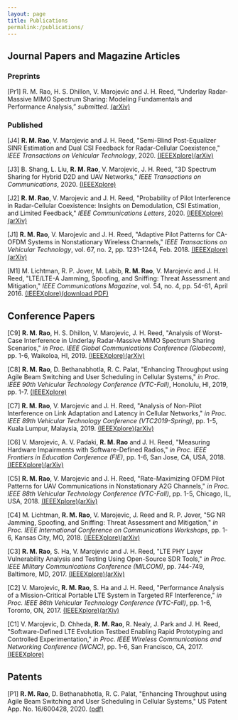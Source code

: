 ```yaml
---
layout: page
title: Publications
permalink:/publications/
---
```


## Journal Papers and Magazine Articles
### Preprints
[Pr1] R. M. Rao, H. S. Dhillon, V. Marojevic and J. H. Reed, “Underlay Radar-Massive MIMO Spectrum Sharing: Modeling Fundamentals and Performance Analysis,” *submitted*. <a href="https://arxiv.org/pdf/2008.02100.pdf">(arXiv)</a>

### Published
[J4] **R. M. Rao**, V. Marojevic and J. H. Reed, "Semi-Blind Post-Equalizer SINR Estimation and Dual CSI Feedback for Radar-Cellular Coexistence," *IEEE Transactions on Vehicular Technology*, 2020. <a href="https://ieeexplore.ieee.org/document/9115897">(IEEEXplore)</a><a href="https://arxiv.org/pdf/2006.01327.pdf">(arXiv)</a>

[J3] B. Shang, L. Liu, **R. M. Rao**, V. Marojevic, J. H. Reed, "3D Spectrum Sharing for Hybrid D2D and UAV Networks," *IEEE Transactions on Communications*, 2020. <a href="https://ieeexplore.ieee.org/document/9102315">(IEEEXplore)</a>

[J2] **R. M. Rao**, V. Marojevic and J. H. Reed, "Probability of Pilot Interference in Radar-Cellular Coexistence: Insights on Demodulation, CSI Estimation, and Limited Feedback," *IEEE Communications Letters*, 2020. <a href="https://ieeexplore.ieee.org/document/9082626">(IEEEXplore)</a><a href="https://arxiv.org/pdf/2005.00122.pdf">(arXiv)</a>

[J1] **R. M. Rao**, V. Marojevic and J. H. Reed, "Adaptive Pilot Patterns for CA-OFDM Systems in Nonstationary Wireless Channels," *IEEE Transactions on Vehicular Technology*, vol. 67, no. 2, pp. 1231-1244, Feb. 2018. <a href="https://ieeexplore.ieee.org/abstract/document/8031997">(IEEEXplore)</a><a href="https://arxiv.org/pdf/1709.03176">(arXiv)</a>

[M1] M. Lichtman, R. P. Jover, M. Labib, **R. M. Rao**, V. Marojevic and J. H. Reed, "LTE/LTE-A Jamming, Spoofing, and Sniffing: Threat Assessment and Mitigation," *IEEE Communications Magazine*, vol. 54, no. 4, pp. 54-61, April 2016. <a href="https://ieeexplore.ieee.org/abstract/document/7452266">(IEEEXplore)</a><a href="http://rogerpiquerasjover.net/LTE_Jamming_Magazine_Paper_final.pdf">(download PDF)</a>

## Conference Papers
[C9] **R. M. Rao**, H. S. Dhillon, V. Marojevic, J. H. Reed, "Analysis of Worst-Case Interference in Underlay Radar-Massive MIMO Spectrum Sharing Scenarios," *in Proc. IEEE Global Communications Conference (Globecom)*, pp. 1-6, Waikoloa, HI, 2019. <a href="https://ieeexplore.ieee.org/document/9013615">(IEEEXplore)</a><a href="https://arxiv.org/pdf/1907.09536.pdf">(arXiv)</a>

[C8] **R. M. Rao**, D. Bethanabhotla, R. C. Palat, "Enhancing Throughput using Agile Beam Switching and User Scheduling in Cellular Systems," *in Proc. IEEE 90th Vehicular Technology Conference (VTC-Fall)*, Honolulu, HI, 2019, pp. 1-7. <a href="https://ieeexplore.ieee.org/document/8891428">(IEEEXplore)</a>

[C7] **R. M. Rao**, V. Marojevic and J. H. Reed, "Analysis of Non-Pilot Interference on Link Adaptation and Latency in Cellular Networks," *in Proc. IEEE 89th Vehicular Technology Conference (VTC2019-Spring)*,  pp. 1-5, Kuala Lumpur, Malaysia, 2019. <a href="https://ieeexplore.ieee.org/abstract/document/8746307">(IEEEXplore)</a><a href="https://arxiv.org/pdf/1901.02574.pdf">(arXiv)</a>

[C6] V. Marojevic, A. V. Padaki, **R. M. Rao** and J. H. Reed, "Measuring Hardware Impairments with Software-Defined Radios," *in Proc. IEEE Frontiers in Education Conference (FIE)*, pp. 1-6, San Jose, CA, USA, 2018. <a href="https://ieeexplore.ieee.org/abstract/document/8659219">(IEEEXplore)</a><a href="https://arxiv.org/pdf/1810.04376.pdf">(arXiv)</a>

[C5] **R. M. Rao**, V. Marojevic and J. H. Reed, "Rate-Maximizing OFDM Pilot Patterns for UAV Communications in Nonstationary A2G Channels," *in Proc. IEEE 88th Vehicular Technology Conference (VTC-Fall)*, pp. 1-5, Chicago, IL, USA, 2018. <a href="https://ieeexplore.ieee.org/abstract/document/8690764">(IEEEXplore)</a><a href="https://arxiv.org/pdf/1805.08896.pdf">(arXiv)</a>

[C4] M. Lichtman, **R. M. Rao**, V. Marojevic, J. Reed and R. P. Jover, "5G NR Jamming, Spoofing, and Sniffing: Threat Assessment and Mitigation," *in Proc. IEEE International Conference on Communications Workshops*, pp. 1-6, Kansas City, MO, 2018. <a href="https://ieeexplore.ieee.org/abstract/document/8403769">(IEEEXplore)</a><a href="https://arxiv.org/pdf/1803.03845.pdf">(arXiv)</a>

[C3] **R. M. Rao**, S. Ha, V. Marojevic and J. H. Reed, "LTE PHY Layer Vulnerability Analysis and Testing Using Open-Source SDR Tools," *in Proc. IEEE Military Communications Conference (MILCOM)*, pp. 744-749, Baltimore, MD, 2017. <a href="https://ieeexplore.ieee.org/abstract/document/8170787">(IEEEXplore)</a><a href="https://arxiv.org/pdf/1708.05887.pdf">(arXiv)</a>

[C2] V. Marojevic, **R. M. Rao**, S. Ha and J. H. Reed, "Performance Analysis of a Mission-Critical Portable LTE System in Targeted RF Interference," *in Proc. IEEE 86th Vehicular Technology Conference (VTC-Fall)*, pp. 1-6, Toronto, ON, 2017. <a href="https://ieeexplore.ieee.org/abstract/document/8288187">(IEEEXplore)</a><a href="https://arxiv.org/pdf/1708.06814.pdf">(arXiv)</a>

[C1] V. Marojevic, D. Chheda, **R. M. Rao**, R. Nealy, J. Park and J. H. Reed, "Software-Defined LTE Evolution Testbed Enabling Rapid Prototyping and Controlled Experimentation," *in Proc. IEEE Wireless Communications and Networking Conference (WCNC)*, pp. 1-6, San Francisco, CA, 2017. <a href="https://ieeexplore.ieee.org/abstract/document/7925757">(IEEEXplore)</a>

## Patents
[P1] **R. M. Rao**, D. Bethanabhotla, R. C. Palat, "Enhancing Throughput using Agile Beam Switching and User Scheduling in Cellular Systems," US Patent App. No. 16/600428, 2020. <a href="https://patentimages.storage.googleapis.com/22/12/c9/1e3b9dc99dca79/US20200119790A1.pdf">(pdf)</a>
